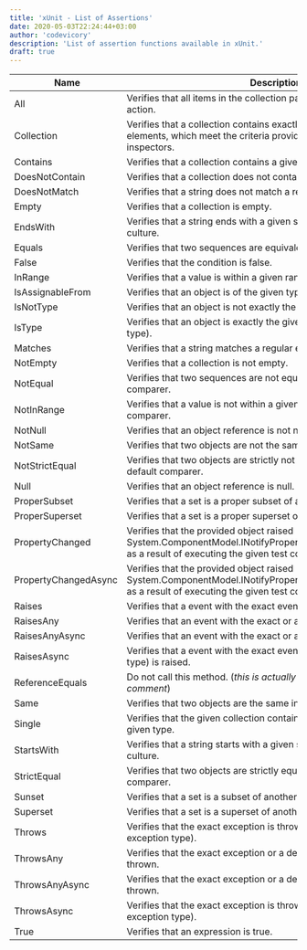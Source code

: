 ```yaml
---
title: 'xUnit - List of Assertions'
date: 2020-05-03T22:24:44+03:00
author: 'codevicory'
description: 'List of assertion functions available in xUnit.'
draft: true
---
```


|  Name                | Description                                                                                                                                         |
| -------------------- | --------------------------------------------------------------------------------------------------------------------------------------------------- |
| All                  | Verifies that all items in the collection pass when executed against action.                                                                        |
| Collection           | Verifies that a collection contains exactly a given number of elements, which meet the criteria provided by the element inspectors.                 |
| Contains             | Verifies that a collection contains a given object.                                                                                                 |
| DoesNotContain       | Verifies that a collection does not contain a given object.                                                                                         |
| DoesNotMatch         | Verifies that a string does not match a regular expression.                                                                                         |
| Empty                | Verifies that a collection is empty.                                                                                                                |
| EndsWith             | Verifies that a string ends with a given string, using the current culture.                                                                         |
| Equals               | Verifies that two sequences are equivalent, using a default comparer.                                                                               |
| False                | Verifies that the condition is false.                                                                                                               |
| InRange              | Verifies that a value is within a given range.                                                                                                      |
| IsAssignableFrom     | Verifies that an object is of the given type or a derived type.                                                                                     |
| IsNotType            | Verifies that an object is not exactly the given type.                                                                                              |
| IsType               | Verifies that an object is exactly the given type (and not a derived type).                                                                         |
| Matches              | Verifies that a string matches a regular expression.                                                                                                |
| NotEmpty             | Verifies that a collection is not empty.                                                                                                            |
| NotEqual             | Verifies that two sequences are not equivalent, using a default comparer.                                                                           |
| NotInRange           | Verifies that a value is not within a given range, using the default comparer.                                                                      |
| NotNull              | Verifies that an object reference is not null.                                                                                                      |
| NotSame              | Verifies that two objects are not the same instance.                                                                                                |
| NotStrictEqual       | Verifies that two objects are strictly not equal, using the type's default comparer.                                                                |
| Null                 | Verifies that an object reference is null.                                                                                                          |
| ProperSubset         | Verifies that a set is a proper subset of another set.                                                                                              |
| ProperSuperset       | Verifies that a set is a proper superset of another set.                                                                                            |
| PropertyChanged      | Verifies that the provided object raised System.ComponentModel.INotifyPropertyChanged.PropertyChanged as a result of executing the given test code. |
| PropertyChangedAsync | Verifies that the provided object raised System.ComponentModel.INotifyPropertyChanged.PropertyChanged as a result of executing the given test code. |
| Raises               | Verifies that a event with the exact event args is raised.                                                                                          |
| RaisesAny            | Verifies that an event with the exact or a derived event args is raised.                                                                            |
| RaisesAnyAsync       | Verifies that an event with the exact or a derived event args is raised.                                                                            |
| RaisesAsync          | Verifies that a event with the exact event args (and not a derived type) is raised.                                                                 |
| ReferenceEquals      | Do not call this method. (_this is actually from the source code comment_)                                                                          |
| Same                 | Verifies that two objects are the same instance.                                                                                                    |
| Single               | Verifies that the given collection contains only a single element of the given type.                                                                |
| StartsWith           | Verifies that a string starts with a given string, using the current culture.                                                                       |
| StrictEqual          | Verifies that two objects are strictly equal, using the type's default comparer.                                                                    |
| Sunset               | Verifies that a set is a subset of another set.                                                                                                     |
| Superset             | Verifies that a set is a superset of another set.                                                                                                   |
| Throws               | Verifies that the exact exception is thrown (and not a derived exception type).                                                                     |
| ThrowsAny            | Verifies that the exact exception or a derived exception type is thrown.                                                                            |
| ThrowsAnyAsync       | Verifies that the exact exception or a derived exception type is thrown.                                                                            |
| ThrowsAsync          | Verifies that the exact exception is thrown (and not a derived exception type).                                                                     |
| True                 | Verifies that an expression is true.                                                                                                                |
